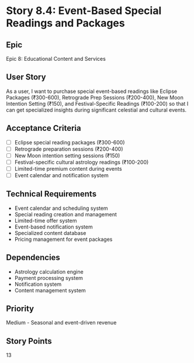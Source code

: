 # Story 8.4: Event-Based Special Readings and Packages

## Epic
Epic 8: Educational Content and Services

## User Story
As a user, I want to purchase special event-based readings like Eclipse Packages (₹300-600), Retrograde Prep Sessions (₹200-400), New Moon Intention Setting (₹150), and Festival-Specific Readings (₹100-200) so that I can get specialized insights during significant celestial and cultural events.

## Acceptance Criteria
- [ ] Eclipse special reading packages (₹300-600)
- [ ] Retrograde preparation sessions (₹200-400)
- [ ] New Moon intention setting sessions (₹150)
- [ ] Festival-specific cultural astrology readings (₹100-200)
- [ ] Limited-time premium content during events
- [ ] Event calendar and notification system

## Technical Requirements
- Event calendar and scheduling system
- Special reading creation and management
- Limited-time offer system
- Event-based notification system
- Specialized content database
- Pricing management for event packages

## Dependencies
- Astrology calculation engine
- Payment processing system
- Notification system
- Content management system

## Priority
Medium - Seasonal and event-driven revenue

## Story Points
13